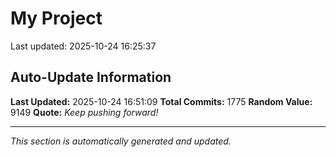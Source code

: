 # My Project


Last updated: 2025-10-24 16:25:37






















































































































































































































































































































































































































































































































































































































































































































































































































































































































































































































































































































































































































































































































































































































































































































































































































































































































































































































































































































































































































































































































































































































































## Auto-Update Information

**Last Updated:** 2025-10-24 16:51:09
**Total Commits:** 1775
**Random Value:** 9149
**Quote:** _Keep pushing forward!_

---
_This section is automatically generated and updated._